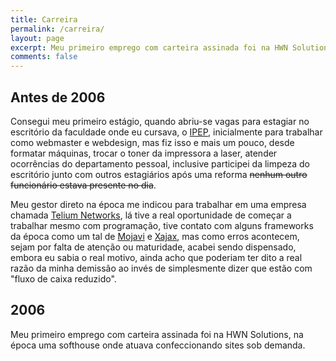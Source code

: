 ```yaml
---
title: Carreira
permalink: /carreira/
layout: page
excerpt: Meu primeiro emprego com carteira assinada foi na HWN Solutions, na época uma softhouse onde atuava confeccionando sites sob demanda.
comments: false
---
```


## Antes de 2006

Consegui meu primeiro estágio, quando abriu-se vagas para estagiar no escritório da faculdade onde eu cursava, o [IPEP](http://www.ipep.com.br/site/), inicialmente para trabalhar
como webmaster e webdesign, mas fiz isso e mais um pouco, desde formatar máquinas, trocar o toner da impressora a laser, atender ocorrências do
departamento pessoal, inclusive participei da limpeza do escritório junto com outros estagiários após uma reforma ~~nenhum outro funcionário estava presente no dia~~.

Meu gestor direto na época me indicou para trabalhar em uma empresa chamada [Telium Networks](https://www.telium.com.br/), lá tive a real oportunidade de começar a trabalhar mesmo com programação, tive contato com alguns frameworks da época como um tal de [Mojavi](https://github.com/hiveclick/mojavi    ) e [Xajax](https://github.com/Xajax/Xajax), mas como erros acontecem, sejam por falta de atenção ou maturidade, acabei sendo dispensado, embora eu sabia o real motivo, ainda acho que poderiam ter dito a real razão da minha demissão ao invés de simplesmente dizer que estão com "fluxo de caixa reduzido".

## 2006

Meu primeiro emprego com carteira assinada foi na HWN Solutions, na época uma softhouse onde atuava confeccionando sites sob demanda.